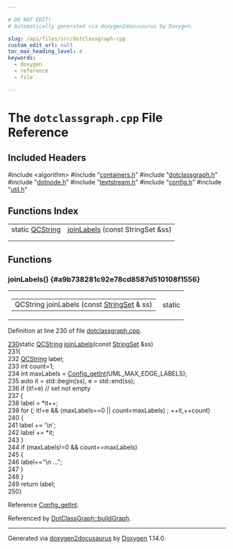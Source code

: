```yaml
---

# DO NOT EDIT!
# Automatically generated via doxygen2docusaurus by Doxygen.

slug: /api/files/src/dotclassgraph-cpp
custom_edit_url: null
toc_max_heading_level: 4
keywords:
  - doxygen
  - reference
  - file

---
```


<div class="doxyPage">

# The `dotclassgraph.cpp` File Reference



## Included Headers

<div class="doxyIncludesList">#include &lt;algorithm&gt;
#include "<a href="/web-doxygen/docs/api/files/src/containers-h">containers.h</a>"
#include "<a href="/web-doxygen/docs/api/files/src/dotclassgraph-h">dotclassgraph.h</a>"
#include "<a href="/web-doxygen/docs/api/files/src/dotnode-h">dotnode.h</a>"
#include "<a href="/web-doxygen/docs/api/files/src/textstream-h">textstream.h</a>"
#include "<a href="/web-doxygen/docs/api/files/src/config-h">config.h</a>"
#include "<a href="/web-doxygen/docs/api/files/src/util-h">util.h</a>"
</div>

## Functions Index

<table class="doxyMembersIndex">

<tr class="doxyMemberIndexItem">
<td class="doxyMemberIndexItemType" align="left" valign="top">static <a href="/web-doxygen/docs/api/classes/qcstring">QCString</a></td>
<td class="doxyMemberIndexItemName" align="left" valign="top"><a href="#a9b738281c92e78cd8587d510108f1556">joinLabels</a> (const StringSet &amp;ss)</td>
</tr>
<tr class="doxyMemberIndexDescription">
<td class="doxyMemberIndexDescriptionLeft"></td>
<td class="doxyMemberIndexDescriptionRight">
</td>
</tr>
<tr class="doxyMemberIndexSeparator">
<td class="doxyMemberIndexSeparator" colspan="2"></td>
</tr>

</table>


<div class="doxySectionDef">

## Functions

### joinLabels() {#a9b738281c92e78cd8587d510108f1556}

<div class="doxyMemberItem">
<div class="doxyMemberProto">
<table class="doxyMemberLabels">
<tr class="doxyMemberLabels">
<td class="doxyMemberLabelsLeft">
<table class="doxyMemberName">
<tr>
<td class="doxyMemberName">QCString joinLabels (const <a href="/web-doxygen/docs/api/files/src/containers-h/#a0bc125fc346e538d66d5ea1c33428f00">StringSet</a> &amp; ss)</td>
</tr>
</table>
</td>
<td class="doxyMemberLabelsRight">
<span class="doxyMemberLabels">
<span class="doxyMemberLabel static">static</span>
</span>
</td>
</tr>
</table>
</div>
<div class="doxyMemberDoc">



<p>Definition at line 230 of file <a href="/web-doxygen/docs/api/files/src/dotclassgraph-cpp">dotclassgraph.cpp</a>.</p>


<div class="doxyProgramListing">

<div class="doxyCodeLine"><span class="doxyLineNumber"><a href="#a9b738281c92e78cd8587d510108f1556">230</a></span><span class="doxyLineContent"><span class="doxyHighlightKeyword">static</span><span class="doxyHighlight"> <a href="/web-doxygen/docs/api/classes/qcstring">QCString</a> <a href="#a9b738281c92e78cd8587d510108f1556">joinLabels</a>(</span><span class="doxyHighlightKeyword">const</span><span class="doxyHighlight"> <a href="/web-doxygen/docs/api/files/src/containers-h/#a0bc125fc346e538d66d5ea1c33428f00">StringSet</a> &amp;ss)</span></span></div>
<div class="doxyCodeLine"><span class="doxyLineNumber">231</span><span class="doxyLineContent"><span class="doxyHighlight">{</span></span></div>
<div class="doxyCodeLine"><span class="doxyLineNumber">232</span><span class="doxyLineContent"><span class="doxyHighlight">  <a href="/web-doxygen/docs/api/classes/qcstring">QCString</a> label;</span></span></div>
<div class="doxyCodeLine"><span class="doxyLineNumber">233</span><span class="doxyLineContent"><span class="doxyHighlight">  </span><span class="doxyHighlightKeywordType">int</span><span class="doxyHighlight"> count=1;</span></span></div>
<div class="doxyCodeLine"><span class="doxyLineNumber">234</span><span class="doxyLineContent"><span class="doxyHighlight">  </span><span class="doxyHighlightKeywordType">int</span><span class="doxyHighlight"> maxLabels = <a href="/web-doxygen/docs/api/files/src/config-h/#a06b59c3720174e9078f613095a89b295">Config_getInt</a>(UML_MAX_EDGE_LABELS);</span></span></div>
<div class="doxyCodeLine"><span class="doxyLineNumber">235</span><span class="doxyLineContent"><span class="doxyHighlight">  </span><span class="doxyHighlightKeyword">auto</span><span class="doxyHighlight"> it = std::begin(ss), e = std::end(ss);</span></span></div>
<div class="doxyCodeLine"><span class="doxyLineNumber">236</span><span class="doxyLineContent"><span class="doxyHighlight">  </span><span class="doxyHighlightKeywordFlow">if</span><span class="doxyHighlight"> (it!=e) </span><span class="doxyHighlightComment">// set not empty</span></span></div>
<div class="doxyCodeLine"><span class="doxyLineNumber">237</span><span class="doxyLineContent"><span class="doxyHighlight">  {</span></span></div>
<div class="doxyCodeLine"><span class="doxyLineNumber">238</span><span class="doxyLineContent"><span class="doxyHighlight">    label = *it++;</span></span></div>
<div class="doxyCodeLine"><span class="doxyLineNumber">239</span><span class="doxyLineContent"><span class="doxyHighlight">    </span><span class="doxyHighlightKeywordFlow">for</span><span class="doxyHighlight"> (; it!=e &amp;&amp; (maxLabels==0 || count&lt;maxLabels) ; ++it,++count)</span></span></div>
<div class="doxyCodeLine"><span class="doxyLineNumber">240</span><span class="doxyLineContent"><span class="doxyHighlight">    {</span></span></div>
<div class="doxyCodeLine"><span class="doxyLineNumber">241</span><span class="doxyLineContent"><span class="doxyHighlight">      label += </span><span class="doxyHighlightCharLiteral">'\n'</span><span class="doxyHighlight">;</span></span></div>
<div class="doxyCodeLine"><span class="doxyLineNumber">242</span><span class="doxyLineContent"><span class="doxyHighlight">      label += *it;</span></span></div>
<div class="doxyCodeLine"><span class="doxyLineNumber">243</span><span class="doxyLineContent"><span class="doxyHighlight">    }</span></span></div>
<div class="doxyCodeLine"><span class="doxyLineNumber">244</span><span class="doxyLineContent"><span class="doxyHighlight">    </span><span class="doxyHighlightKeywordFlow">if</span><span class="doxyHighlight"> (maxLabels!=0 &amp;&amp; count==maxLabels)</span></span></div>
<div class="doxyCodeLine"><span class="doxyLineNumber">245</span><span class="doxyLineContent"><span class="doxyHighlight">    {</span></span></div>
<div class="doxyCodeLine"><span class="doxyLineNumber">246</span><span class="doxyLineContent"><span class="doxyHighlight">      label+=</span><span class="doxyHighlightStringLiteral">"\n  ..."</span><span class="doxyHighlight">;</span></span></div>
<div class="doxyCodeLine"><span class="doxyLineNumber">247</span><span class="doxyLineContent"><span class="doxyHighlight">    }</span></span></div>
<div class="doxyCodeLine"><span class="doxyLineNumber">248</span><span class="doxyLineContent"><span class="doxyHighlight">  }</span></span></div>
<div class="doxyCodeLine"><span class="doxyLineNumber">249</span><span class="doxyLineContent"><span class="doxyHighlight">  </span><span class="doxyHighlightKeywordFlow">return</span><span class="doxyHighlight"> label;</span></span></div>
<div class="doxyCodeLine"><span class="doxyLineNumber">250</span><span class="doxyLineContent"><span class="doxyHighlight">}</span></span></div>

</div>


<p>Reference <a href="/web-doxygen/docs/api/files/src/config-h/#a06b59c3720174e9078f613095a89b295">Config_getInt</a>.</p>


<p>Referenced by <a href="/web-doxygen/docs/api/classes/dotclassgraph/#acda218b5772f482d137ab17020b96431">DotClassGraph::buildGraph</a>.</p>

</div>
</div>

</div>

<hr/>

<p class="doxyGeneratedBy">Generated via <a href="https://github.com/xpack/doxygen2docusaurus">doxygen2docusaurus</a> by <a href="https://www.doxygen.nl">Doxygen</a> 1.14.0.</p>

</div>
